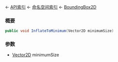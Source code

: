 ← [API索引](Api-Index) ← [命名空间索引](Namespace-Index) ← [BoundingBox2D](VRageMath.BoundingBox2D)

### 概要

```csharp
public void InflateToMinimum(Vector2D minimumSize)
```

### 参数

* [Vector2D](VRageMath.Vector2D) minimumSize
